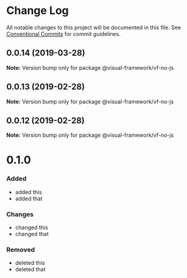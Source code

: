 # Change Log

All notable changes to this project will be documented in this file.
See [Conventional Commits](https://conventionalcommits.org) for commit guidelines.

## 0.0.14 (2019-03-28)

**Note:** Version bump only for package @visual-framework/vf-no-js





## 0.0.13 (2019-02-28)

**Note:** Version bump only for package @visual-framework/vf-no-js





## 0.0.12 (2019-02-28)

**Note:** Version bump only for package @visual-framework/vf-no-js





# 0.1.0

### Added
- added this
- added that

### Changes

- changed this
- changed that

### Removed

- deleted this
- deleted that
